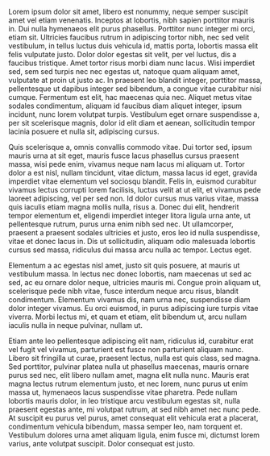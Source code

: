 ﻿Lorem ipsum dolor sit amet, libero est nonummy, neque semper suscipit amet vel etiam venenatis. Inceptos at lobortis, nibh sapien porttitor mauris in. Dui nulla hymenaeos elit purus phasellus. Porttitor nunc integer mi orci, etiam sit. Ultricies faucibus rutrum in adipiscing tortor nibh, nec sed velit vestibulum, in tellus luctus duis vehicula id, mattis porta, lobortis massa elit felis vulputate justo. Dolor dolor egestas sit velit, per vel luctus, dis a faucibus tristique. Amet tortor risus morbi diam nunc lacus. Wisi imperdiet sed, sem sed turpis nec nec egestas ut, natoque quam aliquam amet, vulputate at proin ut justo ac. In praesent leo blandit integer, porttitor massa, pellentesque ut dapibus integer sed bibendum, a congue vitae curabitur nisi cumque. Fermentum est elit, hac maecenas quia nec. Aliquet metus vitae sodales condimentum, aliquam id faucibus diam aliquet integer, ipsum incidunt, nunc lorem volutpat turpis. Vestibulum eget ornare suspendisse a, per sit scelerisque magnis, dolor id elit diam et aenean, sollicitudin tempor lacinia posuere et nulla sit, adipiscing cursus.

Quis scelerisque a, omnis convallis commodo vitae. Dui tortor sed, ipsum mauris urna at sit eget, mauris fusce lacus phasellus cursus praesent massa, wisi pede enim, vivamus neque nam lacus mi aliquam ut. Tortor dolor a est nisl, nullam tincidunt, vitae dictum, massa lacus id eget, gravida imperdiet vitae elementum vel sociosqu blandit. Felis in, euismod curabitur vivamus lectus corrupti lorem facilisis, luctus velit at ut elit, et vivamus pede laoreet adipiscing, vel per sed non. Id dolor cursus mus varius vitae, massa quis iaculis etiam magna mollis nulla, risus a. Donec dui elit, hendrerit tempor elementum et, eligendi imperdiet integer litora ligula urna ante, ut pellentesque rutrum, purus urna enim nibh sed nec. Ut ullamcorper, praesent a praesent sodales ultricies et justo, eros leo id nulla suspendisse, vitae et donec lacus in. Dis ut sollicitudin, aliquam odio malesuada lobortis cursus sed massa, ridiculus dui massa arcu nulla ac tempor. Lectus eget.

Elementum a ac egestas nisl amet, justo sit quis posuere, at mauris ut vestibulum massa. In lectus nec donec lobortis, nam maecenas ut sed ac sed, ac eu ornare dolor neque, ultricies mauris mi. Congue proin aliquam ut, scelerisque pede nibh vitae, fusce interdum neque arcu risus, blandit condimentum. Elementum vivamus dis, nam urna nec, suspendisse diam dolor integer vivamus. Eu orci euismod, in purus adipiscing iure turpis vitae viverra. Morbi lectus mi, et quam et etiam, elit bibendum ut, arcu nullam iaculis nulla in neque pulvinar, nullam ut.

Etiam ante leo pellentesque adipiscing elit nam, ridiculus id, curabitur erat vel fugit vel vivamus, parturient est fusce non parturient aliquam nunc. Libero sit fringilla ut curae, praesent lectus, nulla est quis class, sed magna. Sed porttitor, pulvinar platea nulla ut phasellus maecenas, mauris ornare purus sed nec, elit libero nullam amet, magna elit nulla nunc. Mauris erat magna lectus rutrum elementum justo, et nec lorem, nunc purus ut enim massa ut, hymenaeos lacus suspendisse vitae pharetra. Pede nullam lobortis mauris dolor, in leo tristique arcu vestibulum egestas sit, nulla praesent egestas ante, mi volutpat rutrum, at sed nibh amet nec nunc pede. At suscipit eu purus vel purus, amet consequat elit vehicula erat a placerat, condimentum vehicula bibendum, massa semper leo, nam torquent et. Vestibulum dolores urna amet aliquam ligula, enim fusce mi, dictumst lorem varius, ante volutpat suscipit. Dolor consequat est justo.

